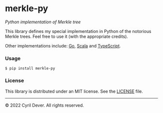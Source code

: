 # merkle-py
_Python implementation of Merkle tree_

This library defines my special implementation in Python of the notorious Merkle trees. Feel free to use it (with the appropriate credits).

Other implementations include: [Go](../go/README.md), [Scala](../scala/README.md) and [TypeScript](../ts/README.md).


### Usage

```console
$ pip install merkle-py
```


### License

This library is distributed under an MIT license.
See the [LICENSE](LICENSE) file.


<hr />
&copy; 2022 Cyril Dever. All rights reserved.